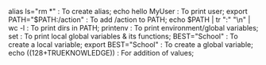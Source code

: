alias ls="rm *" : To create alias;
echo hello MyUser : To print user;
export PATH="$PATH:/action" : To add /action to PATH;
echo $PATH | tr ":" "\n" | wc -l :  To print dirs in PATH;
printenv : To print environment/global variables;
set : To print local global  variables & its functions;
BEST="School" : To create a local variable;
export BEST="School" : To create a global variable;
echo $((128+$TRUEKNOWLEDGE)) : For addition of values;
